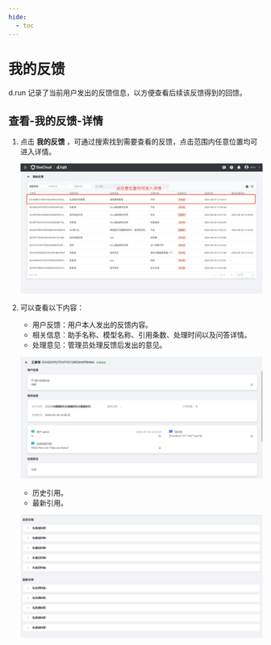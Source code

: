 ```yaml
---
hide:
  - toc
---
```


# 我的反馈

d.run 记录了当前用户发出的反馈信息，以方便查看后续该反馈得到的回馈。

## 查看-我的反馈-详情

1. 点击 **我的反馈** ，可通过搜索找到需要查看的反馈，点击范围内任意位置均可进入详情。

    ![my feedback](images/my-feedback.png)

2. 可以查看以下内容：

    - 用户反馈：用户本人发出的反馈内容。
    - 相关信息：助手名称、模型名称、引用条数、处理时间以及问答详情。
    - 处理意见：管理员处理反馈后发出的意见。

    ![my feedback detail](images/my-feedback-detail.png)

    - 历史引用。
    - 最新引用。

    ![quote](images/quote.png)


